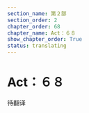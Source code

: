 ```yaml
---
section_name: 第２部
section_order: 2
chapter_order: 68
chapter_name: Act：６８
show_chapter_order: True
status: translating
---
```


# Act：６８
待翻译
